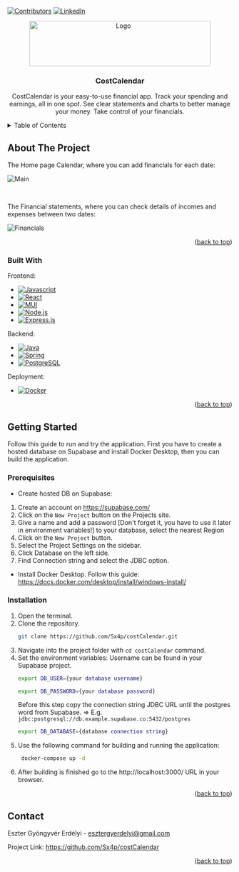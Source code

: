 <a name="readme-top"></a>

[![Contributors][contributors-shield]][contributors-url]
[![LinkedIn][linkedin-shield-eszter]][linkedin-url-eszter]

<div align="center">
  <a href="https://github.com/Sx4p/costCalendar">
    <img src="https://i.imgur.com/Tx3TS6S.png" alt="Logo" width="406" height="101">
  </a>

<h3 align="center">CostCalendar</h3>

  <p align="center">
    
CostCalendar is your easy-to-use financial app. Track your spending and earnings, all in one spot. See clear statements and charts to better manage your money. Take control of your financials.
  </p>
</div>

<details>
  <summary>Table of Contents</summary>
  <ol>
    <li>
      <a href="#about-the-project">About The Project</a>
      <ul>
        <li><a href="#built-with">Built With</a></li>
      </ul>
    </li>
    <li>
      <a href="#getting-started">Getting Started</a>
      <ul>
        <li><a href="#prerequisites">Prerequisites</a></li>
        <li><a href="#installation">Installation</a></li>
      </ul>
    </li>
    <li><a href="#contact">Contact</a></li>
  </ol>
</details>


## About The Project

The Home page Calendar, where you can add financials for each date:
<br />

![Main][product-gif-main]

<br />

The Financial statements, where you can check details of incomes and expenses between two dates:
<br />

![Financials][product-gif-statements]
<br />



<p align="right">(<a href="#readme-top">back to top</a>)</p>



### Built With

<p>Frontend:</p>

-   [![Javascript][Javascript]][Javascript-url]
-   [![React][React.js]][React-url]
-   [![MUI][MUI]][MUI-url]
-   [![Node.js][NodeJS]][NodeJS-url]
-   [![Express.js][Express.js]][Express.js-url]
  
<p>Backend:</p>

-   [![Java][Java]][Java-url]
-   [![Spring][Spring]][Spring-url]
-   [![PostgreSQL][PostgreSQL]][PostgreSQL-url]

<p>Deployment:</p>

- [![Docker][Docker]][Docker-url]

<p align="right">(<a href="#readme-top">back to top</a>)</p>



<!-- GETTING STARTED -->
## Getting Started

Follow this guide to run and try the application. First you have to create a hosted database on Supabase and install Docker Desktop, then you can build the application.

### Prerequisites

- Create hosted DB on Supabase:
1. Create an account on https://supabase.com/
2. Click on the ``New Project`` button on the Projects site.
3. Give a name and add a password [Don't forget it, you have to use it later in environment variables!] to your database, select the nearest Region
4. Click on the ``New Project`` button.
5. Select the Project Settings on the sidebar.
6. Click Database on the left side.
7. Find Connection string and select the JDBC option.

- Install Docker Desktop. Follow this guide: https://docs.docker.com/desktop/install/windows-install/

### Installation

1. Open the terminal.
2. Clone the repository.
    ```sh
    git clone https://github.com/Sx4p/costCalendar.git
    ```
3. Navigate into the project folder with ``cd costCalendar`` command.
4. Set the environment variables:
    Username can be found in your Supabase project.
    ```sh
    export DB_USER={your database username}
    ```
    ```sh
    export DB_PASSWORD={your database password}
    ```
    Before this step copy the connection string JDBC URL until the postgres word from Supabase. => E.g.  ``jdbc:postgresql://db.example.supabase.co:5432/postgres``
    ```sh
    export DB_DATABASE={database connection string}
    ```
5. Use the following command for building and running the application:
   ```sh
    docker-compose up -d
    ```
6. After building is finished go to the http://localhost:3000/ URL in your browser.

<p align="right">(<a href="#readme-top">back to top</a>)</p>



## Contact

Eszter Gyöngyvér Erdélyi -  esztergyerdelyi@gmail.com
<br />

Project Link: https://github.com/Sx4p/costCalendar

<p align="right">(<a href="#readme-top">back to top</a>)</p>



<!-- MARKDOWN LINKS & IMAGES -->
[contributors-shield]: https://img.shields.io/github/contributors/Sx4p/costCalendar.svg?style=for-the-badge
[contributors-url]: https://github.com/Sx4p/costCalendar/graphs/contributors

[linkedin-shield-eszter]: https://img.shields.io/badge/-LinkedIn-black.svg?style=for-the-badge&logo=linkedin&colorB=555
[linkedin-url-eszter]: https://www.linkedin.com/in/eszter-erdelyi/


[product-gif-main]: gifs-for-readme/calendar.gif
[product-gif-statements]: gifs-for-readme/statements.gif

[Javascript]: https://img.shields.io/badge/javascript-F7DF1E?style=for-the-badge&logo=typescript&logoColor=white
[Javascript-url]: https://developer.mozilla.org/en-US/docs/Web/JavaScript
[Spring]: https://img.shields.io/badge/spring-6DB33F?style=for-the-badge&logo=spring&logoColor=white
[Spring-url]: https://spring.io/
[React.js]: https://img.shields.io/badge/React-20232A?style=for-the-badge&logo=react&logoColor=61DAFB
[React-url]: https://reactjs.org/
[NodeJS]: https://img.shields.io/badge/node.js-6DA55F?style=for-the-badge&logo=node.js&logoColor=white
[NodeJS-url]: https://nodejs.org/en
[Express.js]: https://img.shields.io/badge/express.js-%23404d59.svg?style=for-the-badge&logo=express&logoColor=%2361DAFB
[Express.js-url]: https://expressjs.com/
[PostgreSQL]: https://img.shields.io/badge/postgresql-4169E1?style=for-the-badge&logo=postgresql&logoColor=white
[PostgreSQL-url]: https://www.postgresql.org/
[Docker]: https://img.shields.io/badge/docker-%230db7ed.svg?style=for-the-badge&logo=docker&logoColor=white
[Docker-url]: https://www.docker.com/
[MUI]: https://img.shields.io/badge/mui-007FFF?style=for-the-badge&logo=mui&logoColor=white
[MUI-url]: https://mui.com/
[Java]: https://img.shields.io/badge/java-F80000?style=for-the-badge&logo=oracle&logoColor=white
[Java-url]: https://www.oracle.com/java/
